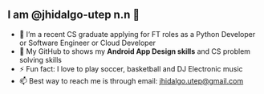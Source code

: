 
## I am @jhidalgo-utep n.n 👋 

- 👀 I’m a recent CS graduate applying for FT roles as a Python Developer or Software Engineer or Cloud Developer
- 🔭 My GitHub to shows my **Android App Design skills** and CS problem solving skills
- ⚡ Fun fact: I love to play soccer, basketball and DJ Electronic music
- 📫 Best way to reach me is through email: jhidalgo.utep@gmail.com
